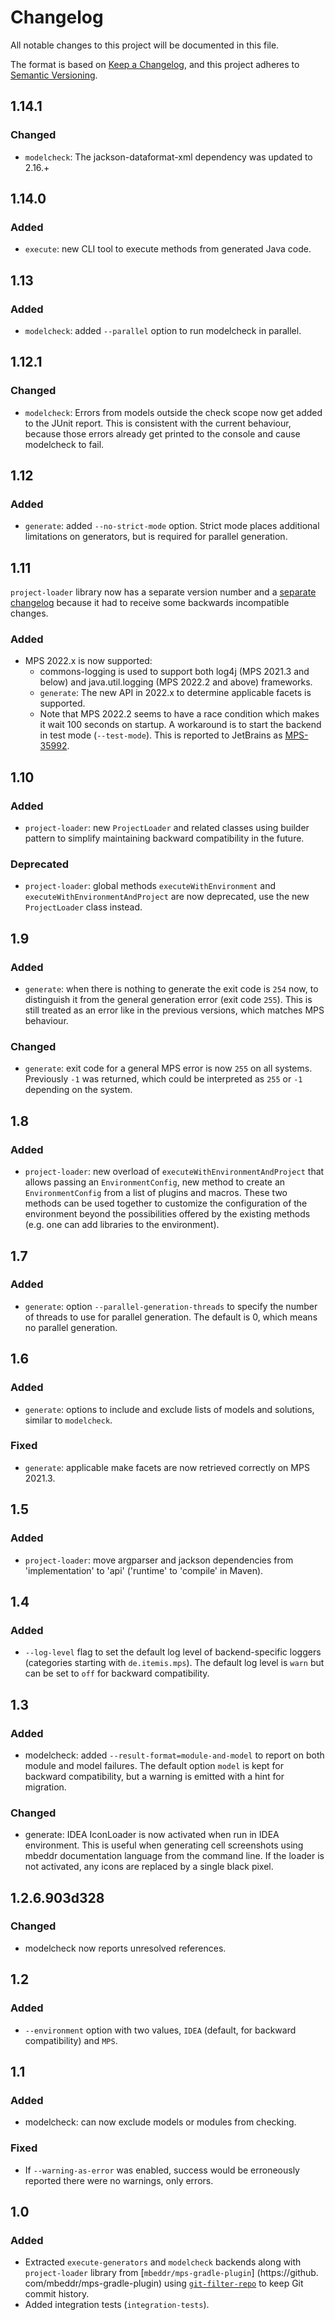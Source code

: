 # Changelog

All notable changes to this project will be documented in this file.

The format is based on [Keep a Changelog](https://keepachangelog.com/en/1.0.0/), and this project adheres
to [Semantic Versioning](https://semver.org/spec/v2.0.0.html).

## 1.14.1

### Changed

- `modelcheck`: The jackson-dataformat-xml dependency was updated to 2.16.+

## 1.14.0

### Added

- `execute`: new CLI tool to execute methods from generated Java code.  

## 1.13

### Added

- `modelcheck`: added `--parallel` option to run modelcheck in parallel.

## 1.12.1

### Changed

- `modelcheck`: Errors from models outside the check scope now get added to the JUnit report. This is consistent with
  the current behaviour, because those errors already get printed to the console and cause modelcheck to fail.

## 1.12

### Added

- `generate`: added `--no-strict-mode` option. Strict mode places additional limitations on generators, but
  is required for parallel generation.

## 1.11

`project-loader` library now has a separate version number and a [separate changelog](project-loader/CHANGELOG.md)
because it had to receive some backwards incompatible changes.

### Added

- MPS 2022.x is now supported:
  * commons-logging is used to support both log4j (MPS 2021.3 and below) and java.util.logging (MPS 2022.2 and above)
    frameworks.
  * `generate`: The new API in 2022.x to determine applicable facets is supported.
  * Note that MPS 2022.2 seems to have a race condition which makes it wait 100 seconds on startup. A workaround is to
    start the backend in test mode (`--test-mode`). This is reported to JetBrains as
    [MPS-35992](https://youtrack.jetbrains.com/issue/MPS-35992/MPSHeadlessPlatformStarter-race-condition-causes-unnecessary-wait).

## 1.10

### Added

- `project-loader`: new `ProjectLoader` and related classes using builder pattern to simplify maintaining backward
  compatibility in the future.

### Deprecated

- `project-loader`: global methods `executeWithEnvironment` and `executeWithEnvironmentAndProject` are now deprecated,
  use the new `ProjectLoader` class instead.

## 1.9

### Added

- `generate`: when there is nothing to generate the exit code is `254` now, to distinguish it from the general 
  generation error (exit code `255`). This is still treated as an error like in the previous versions, which matches 
  MPS behaviour.

### Changed 

- `generate`: exit code for a general MPS error is now `255` on all systems. Previously `-1` was returned, which could
  be interpreted as `255` or `-1` depending on the system.

## 1.8

### Added

- `project-loader`: new overload of `executeWithEnvironmentAndProject` that allows passing an `EnvironmentConfig`,
  new method to create an `EnvironmentConfig` from a list of plugins and macros. These two methods can be used together
  to customize the configuration of the environment beyond the possibilities offered by the existing methods (e.g. one
  can add libraries to the environment).

## 1.7

### Added

- `generate`: option `--parallel-generation-threads` to specify the number of threads to use for parallel generation.
  The default is 0, which means no parallel generation.

## 1.6

### Added

- `generate`: options to include and exclude lists of models and solutions, similar to `modelcheck`.

### Fixed

- `generate`: applicable make facets are now retrieved correctly on MPS 2021.3. 

## 1.5

### Added

- `project-loader`: move argparser and jackson dependencies from 'implementation' to 'api' ('runtime' to 'compile' in
  Maven). 

## 1.4

### Added

- `--log-level` flag to set the default log level of backend-specific loggers (categories starting with
  `de.itemis.mps`). The default log level is `warn` but can be set to `off` for backward compatibility.

## 1.3

### Added

- modelcheck: added `--result-format=module-and-model` to report on both module and model failures. The default option
  `model` is kept for backward compatibility, but a warning is emitted with a hint for migration.

### Changed

- generate: IDEA IconLoader is now activated when run in IDEA environment. This is useful when generating cell
  screenshots using mbeddr documentation language from the command line. If the loader is not activated, any icons are
  replaced by a single black pixel.

## 1.2.6.903d328

### Changed

- modelcheck now reports unresolved references.

## 1.2

### Added

- `--environment` option with two values, `IDEA` (default, for backward compatibility) and `MPS`.

## 1.1

### Added

- modelcheck: can now exclude models or modules from checking.

### Fixed

- If `--warning-as-error` was enabled, success would be erroneously reported there were no warnings, only errors. 

## 1.0

### Added

- Extracted `execute-generators` and `modelcheck` backends along with `project-loader` library from
  [`mbeddr/mps-gradle-plugin`]  (https://github. com/mbeddr/mps-gradle-plugin)
  using [`git-filter-repo`](https://github.com/newren/git-filter-repo) to keep Git commit history.
- Added integration tests (`integration-tests`).
